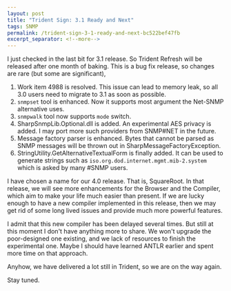 ```yaml
---
layout: post
title: "Trident Sign: 3.1 Ready and Next"
tags: SNMP
permalink: /trident-sign-3-1-ready-and-next-bc522bef47fb
excerpt_separator: <!--more-->
---
```

I just checked in the last bit for 3.1 release. So Trident Refresh will be released after one month of baking. This is a bug fix release, so changes are rare (but some are significant),
<!--more-->

1. Work item 4988 is resolved. This issue can lead to memory leak, so all 3.0 users need to migrate to 3.1 as soon as possible.
1. `snmpset` tool is enhanced. Now it supports most argument the Net-SNMP alternative uses.
1. `snmpwalk` tool now supports `mode` switch.
1. SharpSnmpLib.Optional.dll is added. An experimental AES privacy is added. I may port more such providers from SNMP#NET in the future.
1. Message factory parser is enhanced. Bytes that cannot be parsed as SNMP messages will be thrown out in SharpMessageFactoryException.
1. StringUtility.GetAlternativeTextualForm is finally added. It can be used to generate strings such as `iso.org.dod.internet.mgmt.mib-2.system` which is asked by many #SNMP users.

I have chosen a name for our 4.0 release. That is, SquareRoot. In that release, we will see more enhancements for the Browser and the Compiler, which aim to make your life much easier than present. If we are lucky enough to have a new compiler implemented in this release, then we may get rid of some long lived issues and provide much more powerful features.

I admit that this new compiler has been delayed several times. But still at this moment I don't have anything more to share. We won't upgrade the poor-designed one existing, and we lack of resources to finish the experimental one. Maybe I should have learned ANTLR earlier and spent more time on that approach.

Anyhow, we have delivered a lot still in Trident, so we are on the way again.

Stay tuned.
